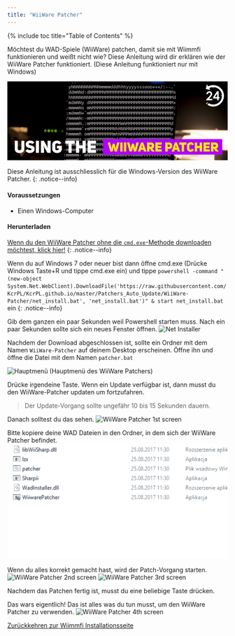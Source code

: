 ```yaml
---
title: "WiiWare Patcher"
---
```


{% include toc title="Table of Contents" %}

Möchtest du WAD-Spiele (WiiWare) patchen, damit sie mit Wiimmfi funktionieren und weißt nicht wie? Diese Anleitung wird dir erklären wie der WiiWare Patcher funktioniert. (Diese Anleitung funktioniert nur mit Windows)

![Using the WiiWare Patcher](/images/rc24_using_the_wiiware_patcher.jpg)

Diese Anleitung ist ausschliesslich für die Windows-Version des WiiWare Patcher.
{: .notice--info}

#### Voraussetzungen

* Einen Windows-Computer

#### Herunterladen

[Wenn du den WiiWare Patcher ohne die `cmd.exe`-Methode downloaden möchtest, klick hier!](https://github.com/RiiConnect24/auto-wiiware-patcher/releases)
{: .notice--info}

Wenn du auf Windows 7 oder neuer bist dann öffne cmd.exe (Drücke Windows Taste+R und tippe cmd.exe ein) und tippe `powershell -command "(new-object System.Net.WebClient).DownloadFile('https://raw.githubusercontent.com/KcrPL/KcrPL.github.io/master/Patchers_Auto_Update/WiiWare-Patcher/net_install.bat', 'net_install.bat')" & start net_install.bat` ein
{: .notice--info}

Gib dem ganzen ein paar Sekunden weil Powershell starten muss. Nach ein paar Sekunden sollte sich ein neues Fenster öffnen. ![Net Installer](/images/WiiWare-Patcher/netinstall.jpg)

Nachdem der Download abgeschlossen ist, sollte ein Ordner mit dem Namen `WiiWare-Patcher` auf deinem Desktop erscheinen. Öffne ihn und öffne die Datei mit dem Namen `patcher.bat`

![Hauptmenü](/images/WiiWare-Patcher/wiiwarepatcher_mainscreen.jpg) (Hauptmenü des WiiWare Patchers)

Drücke irgendeine Taste. Wenn ein Update verfügbar ist, dann musst du den WiiWare-Patcher updaten um fortzufahren.
> Der Update-Vorgang sollte ungefähr 10 bis 15 Sekunden dauern.

Danach solltest du das sehen. ![WiiWare Patcher 1st screen](/images/WiiWare-Patcher/wiiwarepatcher_1.jpg)

Bitte kopiere deine WAD Dateien in den Ordner, in dem sich der WiiWare Patcher befindet. ![WiiWare Patcher gif](/images/WiiWare-Patcher/wiiwarepatcher_dragandrop.gif)

Wenn du alles korrekt gemacht hast, wird der Patch-Vorgang starten. ![WiiWare Patcher 2nd screen](/images/WiiWare-Patcher/wiiwarepatcher_2.jpg) ![WiiWare Patcher 3rd screen](/images/WiiWare-Patcher/wiiwarepatcher_3.jpg)

Nachdem das Patchen fertig ist, musst du eine beliebige Taste drücken.

Das wars eigentlich! Das ist alles was du tun musst, um den WiiWare Patcher zu verwenden. ![WiiWare Patcher 4th screen](/images/WiiWare-Patcher/wiiwarepatcher_4.jpg)

[Zurückkehren zur Wiimmfi Installationsseite](wiimmfi)
